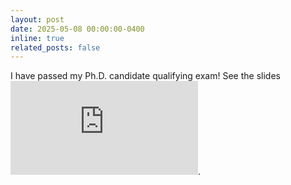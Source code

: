 ```yaml
---
layout: post
date: 2025-05-08 00:00:00-0400
inline: true
related_posts: false
---
```


I have passed my Ph.D. candidate qualifying exam! See the slides ![here](https://abclzr.github.io/assets/pdf/qual_May8th_2025.pdf).


